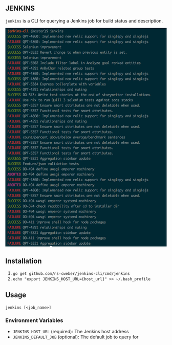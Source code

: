 JENKINS
-------

`jenkins` is a CLI for querying a Jenkins job for build status and description.

![screenshot](screenshot.png)

## Installation

1. `go get github.com/ns-cweber/jenkins-cli/cmd/jenkins`
2. `echo "export JENKINS_HOST_URL={host_url}" >> ~/.bash_profile`

## Usage

`jenkins [<job_name>]`

### Environment Variables

- `JENKINS_HOST_URL` (required): The Jenkins host address
- `JENKINS_DEFAULT_JOB` (optional): The default job to query for
